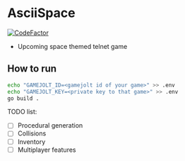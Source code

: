 # AsciiSpace
[![CodeFactor](https://www.codefactor.io/repository/github/danielhejduk/asciispace/badge)](https://www.codefactor.io/repository/github/danielhejduk/asciispace)  

- Upcoming space themed telnet game

## How to run
```bash
echo "GAMEJOLT_ID=<gamejolt id of your game>" >> .env
echo "GAMEJOLT_KEY=<private key to that game>" >> .env
go build .
```

TODO list:
- [ ] Procedural generation
- [ ] Collisions
- [ ] Inventory
- [ ] Multiplayer features
